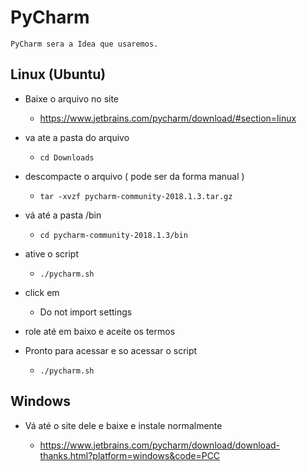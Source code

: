 # PyCharm

	PyCharm sera a Idea que usaremos.

## Linux (Ubuntu)

* Baixe o arquivo no site 
  * https://www.jetbrains.com/pycharm/download/#section=linux

* va ate a pasta do arquivo
  * `cd Downloads`

* descompacte o arquivo ( pode ser da forma manual )
  * `tar -xvzf pycharm-community-2018.1.3.tar.gz`

* vá até a pasta /bin
  * `cd pycharm-community-2018.1.3/bin`

* ative o script 
  * `./pycharm.sh`

* click em 
  * Do not import settings

* role até em baixo e aceite os termos 

* Pronto para acessar e so acessar o script 
  * `./pycharm.sh`


## Windows 

* Vá até o site dele e baixe e instale normalmente 

  * https://www.jetbrains.com/pycharm/download/download-thanks.html?platform=windows&code=PCC 
